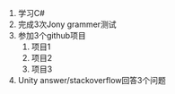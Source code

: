 1. 学习C#
2. 完成3次Jony grammer测试
3. 参加3个github项目
   1. 项目1
   2. 项目2
   3. 项目3
4. Unity answer/stackoverflow回答3个问题
